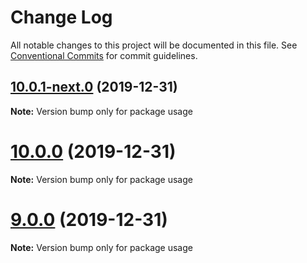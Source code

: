 # Change Log

All notable changes to this project will be documented in this file.
See [Conventional Commits](https://conventionalcommits.org) for commit guidelines.

## [10.0.1-next.0](https://github.com/solo474/lerna-tutorial/compare/usage@10.0.0...usage@10.0.1-next.0) (2019-12-31)

**Note:** Version bump only for package usage





# [10.0.0](https://github.com/solo474/lerna-tutorial/compare/usage@9.0.0...usage@10.0.0) (2019-12-31)

**Note:** Version bump only for package usage





# [9.0.0](https://github.com/solo474/lerna-tutorial/compare/usage@8.0.0...usage@9.0.0) (2019-12-31)

**Note:** Version bump only for package usage
